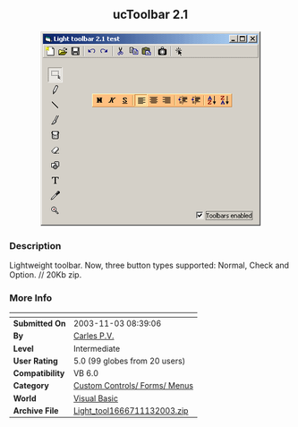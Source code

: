 ﻿<div align="center">

## ucToolbar 2\.1

<img src="PIC20031030122843539.gif">
</div>

### Description

Lightweight toolbar. Now, three button types supported: Normal, Check and Option. // 20Kb zip.
 
### More Info
 


<span>             |<span>
---                |---
**Submitted On**   |2003-11-03 08:39:06
**By**             |[Carles P\.V\.](https://github.com/Planet-Source-Code/PSCIndex/blob/master/ByAuthor/carles-p-v.md)
**Level**          |Intermediate
**User Rating**    |5.0 (99 globes from 20 users)
**Compatibility**  |VB 6\.0
**Category**       |[Custom Controls/ Forms/  Menus](https://github.com/Planet-Source-Code/PSCIndex/blob/master/ByCategory/custom-controls-forms-menus__1-4.md)
**World**          |[Visual Basic](https://github.com/Planet-Source-Code/PSCIndex/blob/master/ByWorld/visual-basic.md)
**Archive File**   |[Light\_tool1666711132003\.zip](https://github.com/Planet-Source-Code/carles-p-v-uctoolbar-2-1__1-49179/archive/master.zip)








